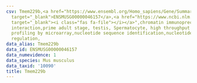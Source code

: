 ```yaml
---
csv: Tmem229b,<a href="https://www.ensembl.org/Homo_sapiens/Gene/Summary?db=core;g=ENSMUSG00000046157"
  target="_blank">ENSMUSG00000046157</a>,<a href="https://www.ncbi.nlm.nih.gov/pubmed/23834426"
  target="_blank"><i class="fas fa-file"></i></a>",chromatin immunoprecipitation assay,direct
  interaction,prime adult stage, testis, Spermatocyte, high throughput transcription
  profiling by microarray,nucleotide sequence identification,nucleotide sequence identification,transcriptional
  regulation,
data_alias: Tmem229b
data_id: ENSMUSG00000046157
data_numevidence: 1
data_species: Mus musculus
data_taxid: '10090'
title: Tmem229b
---
```

